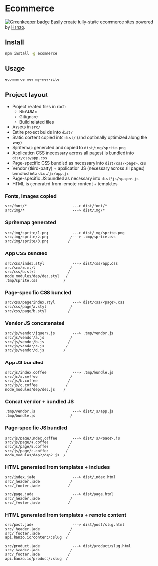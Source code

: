 # Ecommerce

[![Greenkeeper badge](https://badges.greenkeeper.io/hanzo-io/ecommerce.svg)](https://greenkeeper.io/)
Easily create fully-static ecommerce sites powered by [Hanzo](https://hanzo.io).

## Install
```bash
npm install -g ecommerce
```

## Usage
```bash
ecommerce new my-new-site
```

## Project layout
- Project related files in root:
    - README
    - Gitignore
    - Build related files
- Assets in `src/`
- Entire project builds into `dist/`
- Static content copied into `dist/` (and optionally optimized along the way)
- Spritemap generated and copied to `dist/img/sprite.png`
- Application CSS (necessary across all pages) is bundled into `dist/css/app.css`
- Page-specific CSS bundled as necessary into `dist/css/<page>.css`
- Vendor (third-party) + application JS (necessary across all pages) bundled into `dist/js/app.js`
- Page-specific JS bundled as necessary into `dist/js/<page>.js`
- HTML is generated from remote content + templates

### Fonts, Images copied
```
src/font/*                     ---> dist/font/*
src/img/*                      ---> dist/img/*
```

### Spritemap generated
```
src/img/sprite/1.png           ---> dist/img/sprite.png
src/img/sprite/2.png          /---> .tmp/sprite.css
src/img/sprite/3.png         /
```

### App CSS bundled
```
src/css/index.styl             ---> dist/css/app.css
src/css/a.styl                /
src/css/b.styl               /
node_modules/dep/dep.styl   /
.tmp/sprite.css            /
```

### Page-specific CSS bundled
```
src/css/page/index.styl        ---> dist/css/<page>.css
src/css/page/a.styl           /
src/css/page/b.styl          /
```

### Vendor JS concatenated
```
src/js/vendor/jquery.js        ---> .tmp/vendor.js
src/js/vendor/a.js            /
src/js/vendor/b.js           /
src/js/vendor/c.js          /
src/js/vendor/d.js         /
```

### App JS bundled
```
src/js/index.coffee            ---> .tmp/bundle.js
src/js/a.coffee               /
src/js/b.coffee              /
src/js/c.coffee             /
node_modules/dep/dep.js    /
```

### Concat vendor + bundled JS
```
.tmp/vendor.js                 ---> dist/js/app.js
.tmp/bundle.js                /
```

### Page-specific JS bundled
```
src/js/page/index.coffee       ---> dist/js/<page>.js
src/js/page/a.coffee          /
src/js/page/b.coffee         /
src/js/page/c.coffee        /
node_modules/dep2/dep2.js  /
```

### HTML generated from templates + includes
```
src/index.jade                 ---> dist/index.html
src/_header.jade              /
src/_footer.jade             /

src/page.jade                  ---> dist/page.html
src/_header.jade              /
src/_footer.jade             /
```

### HTML generated from templates + remote content
```
src/post.jade                  ---> dist/post/slug.html
src/_header.jade              /
src/_footer.jade             /
api.hanzo.io/content/:slug  /

src/product.jade               ---> dist/product/slug.html
src/_header.jade              /
src/_footer.jade             /
api.hanzo.io/product/:slug  /
```
